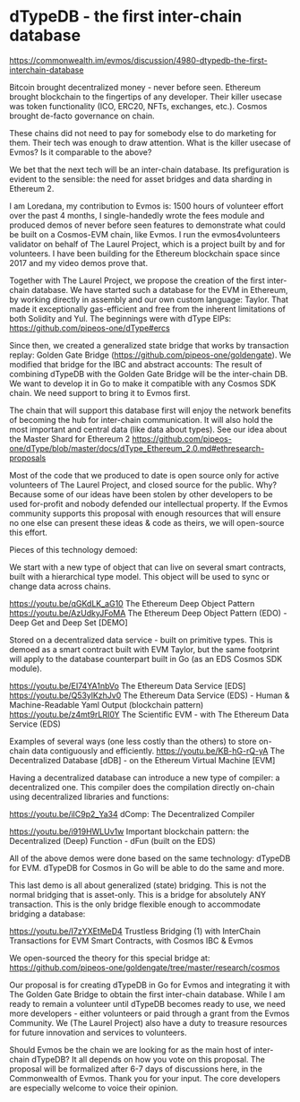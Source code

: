 # dTypeDB - the first inter-chain database

https://commonwealth.im/evmos/discussion/4980-dtypedb-the-first-interchain-database

Bitcoin brought decentralized money - never before seen.
Ethereum brought blockchain to the fingertips of any developer. Their killer usecase was token functionality (ICO, ERC20, NFTs, exchanges, etc.). 
Cosmos brought de-facto governance on chain.

These chains did not need to pay for somebody else to do marketing for them. Their tech was enough to draw attention.
What is the killer usecase of Evmos? Is it comparable to the above?

We bet that the next tech will be an inter-chain database.
Its prefiguration is evident to the sensible: the need for asset bridges and data sharding in Ethereum 2.

I am Loredana, my contribution to Evmos is: 1500 hours of volunteer effort over the past 4 months, I single-handedly wrote the fees module and produced demos of never before seen features to demonstrate what could be built on a Cosmos-EVM chain, like Evmos. I run the evmos4volunteers validator on behalf of The Laurel Project, which is a project built by and for volunteers.
I have been building for the Ethereum blockchain space since 2017 and my video demos prove that.

Together with The Laurel Project, we propose the creation of the first inter-chain database. We have started such a database for the EVM in Ethereum, by working directly in assembly and our own custom language: Taylor. That made it exceptionally gas-efficient and free from the inherent limitations of both Solidity and Yul.
The beginnings were with dType EIPs:
https://github.com/pipeos-one/dType#ercs

Since then, we created a generalized state bridge that works by transaction replay: Golden Gate Bridge (https://github.com/pipeos-one/goldengate). We modified that bridge for the IBC and abstract accounts: 
The result of combining dTypeDB with the Golden Gate Bridge will be the inter-chain DB. We want to develop it in Go to make it compatible with any Cosmos SDK chain. We need support to bring it to Evmos first.

The chain that will support this database first will enjoy the network benefits of becoming the hub for inter-chain communication. It will also hold the most important and central data (like data about types). See our idea about the Master Shard for Ethereum 2
https://github.com/pipeos-one/dType/blob/master/docs/dType_Ethereum_2.0.md#ethresearch-proposals

Most of the code that we produced to date is open source only for active volunteers of The Laurel Project, and closed source for the public. Why? Because some of our ideas have been stolen by other developers to be used for-profit and nobody defended our intellectual property. If the Evmos community supports this proposal with enough resources that will ensure no one else can present these ideas & code as theirs, we will open-source this effort.

Pieces of this technology demoed:

We start with a new type of object that can live on several smart contracts, built with a hierarchical type model. This object will be used to sync or change data across chains. 

https://youtu.be/qGKdLK_aG10 The Ethereum Deep Object Pattern
https://youtu.be/AzUdkyJFoMA The Ethereum Deep Object Pattern (EDO) - Deep Get and Deep Set [DEMO]

Stored on a decentralized data service - built on primitive types. This is demoed as a smart contract built with EVM Taylor, but the same footprint will apply to the database counterpart built in Go (as an EDS Cosmos SDK module).

https://youtu.be/EI74YA1nbVo The Ethereum Data Service [EDS]
https://youtu.be/Q53ylKzhJv0 The Ethereum Data Service (EDS) - Human & Machine-Readable Yaml Output (blockchain pattern)
https://youtu.be/z4mt9rLRI0Y The Scientific EVM - with The Ethereum Data Service (EDS)

Examples of several ways (one less costly than the others) to store on-chain data contiguously and efficiently.
https://youtu.be/KB-hG-rQ-yA The Decentralized Database [dDB] - on the Ethereum Virtual Machine [EVM]

Having a decentralized database can introduce a new type of compiler: a decentralized one. This compiler does the compilation directly on-chain using decentralized libraries and functions:

https://youtu.be/ilC9p2_Ya34 dComp: The Decentralized Compiler


https://youtu.be/i919HWLUv1w Important blockchain pattern: the Decentralized (Deep) Function - dFun (built on the EDS)

All of the above demos were done based on the same technology: dTypeDB for EVM. dTypeDB for Cosmos in Go will be able to do the same and more.

This last demo is all about generalized (state) bridging. This is not the normal bridging that is asset-only. This is a bridge for absolutely ANY transaction. This is the only bridge flexible enough to accommodate bridging a database:

https://youtu.be/I7zYXEtMeD4 Trustless Bridging (1) with InterChain Transactions for EVM Smart Contracts, with Cosmos IBC & Evmos

We open-sourced the theory for this special bridge at: https://github.com/pipeos-one/goldengate/tree/master/research/cosmos

Our proposal is for creating dTypeDB in Go for Evmos and integrating it with The Golden Gate Bridge to obtain the first inter-chain database.
While I am ready to remain a volunteer until dTypeDB becomes ready to use, we need more developers - either volunteers or paid through a grant from the Evmos Community. We (The Laurel Project) also have a duty to treasure resources for future innovation and services to volunteers.

Should Evmos be the chain we are looking for as the main host of inter-chain dTypeDB? It all depends on how you vote on this proposal. The proposal will be formalized after 6-7 days of discussions here, in the Commonwealth of Evmos. Thank you for your input. The core developers are especially welcome to voice their opinion.

